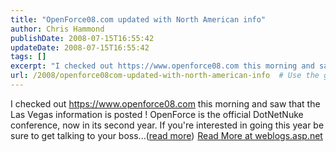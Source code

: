 ```yaml
---
title: "OpenForce08.com updated with North American info"
author: Chris Hammond
publishDate: 2008-07-15T16:55:42
updateDate: 2008-07-15T16:55:42
tags: []
excerpt: "I checked out https://www.openforce08.com this morning and saw that the Las Vegas information is posted ! OpenForce is the official DotNetNuke conference, now in its second year. If you're interested in going this year be sure to get talking to your boss...(read more)"
url: /2008/openforce08com-updated-with-north-american-info  # Use the generated URL with year
---
```

I checked out https://www.openforce08.com this morning and saw that the Las Vegas information is posted ! OpenForce is the official DotNetNuke conference, now in its second year. If you're interested in going this year be sure to get talking to your boss...(<a href="https://weblogs.asp.net/christoc/archive/2008/07/15/openforce08-com-updated-with-north-american-info.aspx">read more</a>)<img src="https://weblogs.asp.net/aggbug.aspx?PostID=6403253" width="1" height="1"> <a href="https://weblogs.asp.net/christoc/archive/2008/07/15/openforce08-com-updated-with-north-american-info.aspx">Read More at weblogs.asp.net</a>
